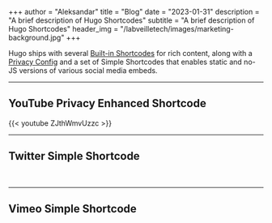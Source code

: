 +++
author = "Aleksandar"
title = "Blog"
date = "2023-01-31"
description = "A brief description of Hugo Shortcodes"
subtitle = "A brief description of Hugo Shortcodes"
header_img = "/labveilletech/images/marketing-background.jpg"
+++

Hugo ships with several [Built-in Shortcodes](https://gohugo.io/content-management/shortcodes/#use-hugos-built-in-shortcodes) for rich content, along with a [Privacy Config](https://gohugo.io/about/hugo-and-gdpr/) and a set of Simple Shortcodes that enables static and no-JS versions of various social media embeds.
<!--more-->
---

## YouTube Privacy Enhanced Shortcode

{{< youtube ZJthWmvUzzc >}}
<br>

---

## Twitter Simple Shortcode


<br>

---

## Vimeo Simple Shortcode


